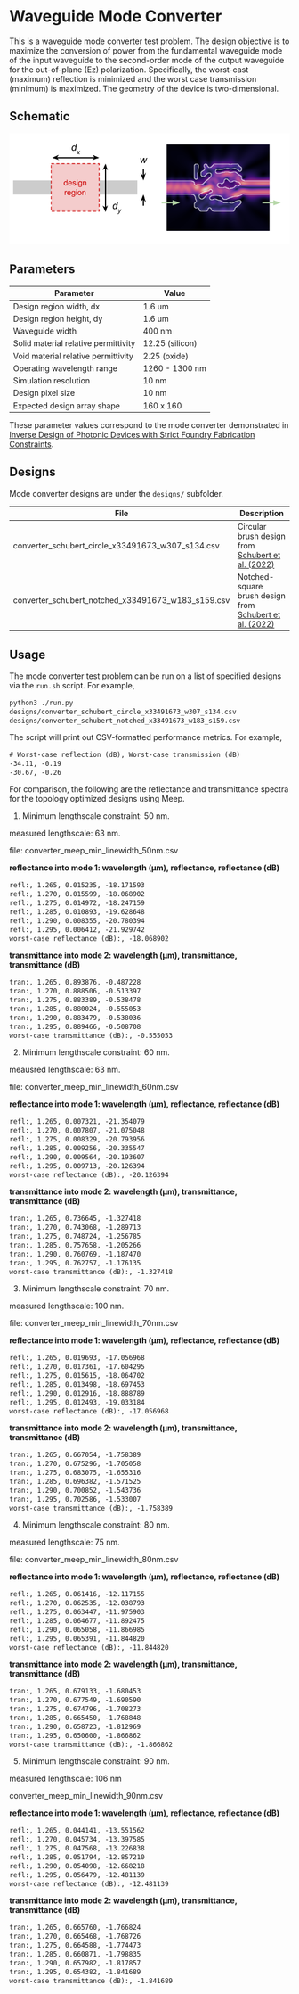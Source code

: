 # Waveguide Mode Converter

This is a waveguide mode converter test problem. The design objective is to maximize the conversion of power from the fundamental waveguide mode of the input waveguide to the second-order mode of the output waveguide for the out-of-plane (Ez) polarization. Specifically, the worst-cast (maximum) reflection is minimized and the worst case transmission (minimum) is maximized. The geometry of the device is two-dimensional.

## Schematic

![Waveguide mode converter schematic](mode_converter_schematic.png)

## Parameters

| Parameter                            | Value           |
|--------------------------------------|-----------------|
| Design region width, dx              | 1.6 um          |
| Design region height, dy             | 1.6 um          |
| Waveguide width                      | 400 nm          |
| Solid material relative permittivity | 12.25 (silicon) |
| Void material relative permittivity  | 2.25 (oxide)    |
| Operating wavelength range           | 1260 - 1300 nm  |
| Simulation resolution                | 10 nm           |
| Design pixel size                    | 10 nm           |
| Expected design array shape          | 160 x 160       |

These parameter values correspond to the mode converter demonstrated in
[Inverse Design of Photonic Devices with Strict Foundry Fabrication Constraints](https://doi.org/10.1021/acsphotonics.2c00313).

## Designs

Mode converter designs are under the `designs/` subfolder.

| File                                               | Description                                                                                             |
|----------------------------------------------------|---------------------------------------------------------------------------------------------------------|
| converter_schubert_circle_x33491673_w307_s134.csv  | Circular brush design from [Schubert et al. (2022)](https://doi.org/10.1021/acsphotonics.2c00313)       |
| converter_schubert_notched_x33491673_w183_s159.csv | Notched-square brush design from [Schubert et al. (2022)](https://doi.org/10.1021/acsphotonics.2c00313) |

## Usage

The mode converter test problem can be run on a list of specified designs via
the `run.sh` script. For example,

```
python3 ./run.py designs/converter_schubert_circle_x33491673_w307_s134.csv designs/converter_schubert_notched_x33491673_w183_s159.csv
```

The script will print out CSV-formatted performance metrics. For example,

```
# Worst-case reflection (dB), Worst-case transmission (dB)
-34.11, -0.19
-30.67, -0.26
```

For comparison, the following are the reflectance and transmittance spectra for the topology optimized designs using Meep.

1. Minimum lengthscale constraint: 50 nm.

measured lengthscale: 63 nm.

file: converter_meep_min_linewidth_50nm.csv

**reflectance into mode 1: wavelength (μm), reflectance, reflectance (dB)**
```
refl:, 1.265, 0.015235, -18.171593
refl:, 1.270, 0.015599, -18.068902
refl:, 1.275, 0.014972, -18.247159
refl:, 1.285, 0.010893, -19.628648
refl:, 1.290, 0.008355, -20.780394
refl:, 1.295, 0.006412, -21.929742
worst-case reflectance (dB):, -18.068902
```

**transmittance into mode 2: wavelength (μm), transmittance, transmittance (dB)**
```
tran:, 1.265, 0.893876, -0.487228
tran:, 1.270, 0.888506, -0.513397
tran:, 1.275, 0.883389, -0.538478
tran:, 1.285, 0.880024, -0.555053
tran:, 1.290, 0.883479, -0.538036
tran:, 1.295, 0.889466, -0.508708
worst-case transmittance (dB):, -0.555053
```

2. Minimum lengthscale constraint: 60 nm.

meausred lengthscale: 63 nm.

file: converter_meep_min_linewidth_60nm.csv

**reflectance into mode 1: wavelength (μm), reflectance, reflectance (dB)**
```
refl:, 1.265, 0.007321, -21.354079
refl:, 1.270, 0.007807, -21.075048
refl:, 1.275, 0.008329, -20.793956
refl:, 1.285, 0.009256, -20.335547
refl:, 1.290, 0.009564, -20.193607
refl:, 1.295, 0.009713, -20.126394
worst-case reflectance (dB):, -20.126394
```

**transmittance into mode 2: wavelength (μm), transmittance, transmittance (dB)**
```
tran:, 1.265, 0.736645, -1.327418
tran:, 1.270, 0.743068, -1.289713
tran:, 1.275, 0.748724, -1.256785
tran:, 1.285, 0.757658, -1.205266
tran:, 1.290, 0.760769, -1.187470
tran:, 1.295, 0.762757, -1.176135
worst-case transmittance (dB):, -1.327418
```

3. Minimum lengthscale constraint: 70 nm.

measured lengthscale: 100 nm.

file: converter_meep_min_linewidth_70nm.csv

**reflectance into mode 1: wavelength (μm), reflectance, reflectance (dB)**
```
refl:, 1.265, 0.019693, -17.056968
refl:, 1.270, 0.017361, -17.604295
refl:, 1.275, 0.015615, -18.064702
refl:, 1.285, 0.013498, -18.697453
refl:, 1.290, 0.012916, -18.888789
refl:, 1.295, 0.012493, -19.033184
worst-case reflectance (dB):, -17.056968
```

**transmittance into mode 2: wavelength (μm), transmittance, transmittance (dB)**
```
tran:, 1.265, 0.667054, -1.758389
tran:, 1.270, 0.675296, -1.705058
tran:, 1.275, 0.683075, -1.655316
tran:, 1.285, 0.696382, -1.571525
tran:, 1.290, 0.700852, -1.543736
tran:, 1.295, 0.702586, -1.533007
worst-case transmittance (dB):, -1.758389
```

4. Minimum lengthscale constraint: 80 nm.

measured lengthscale: 75 nm.

file: converter_meep_min_linewidth_80nm.csv

**reflectance into mode 1: wavelength (μm), reflectance, reflectance (dB)**
```
refl:, 1.265, 0.061416, -12.117155
refl:, 1.270, 0.062535, -12.038793
refl:, 1.275, 0.063447, -11.975903
refl:, 1.285, 0.064677, -11.892475
refl:, 1.290, 0.065058, -11.866985
refl:, 1.295, 0.065391, -11.844820
worst-case reflectance (dB):, -11.844820
```

**transmittance into mode 2: wavelength (μm), transmittance, transmittance (dB)**
```
tran:, 1.265, 0.679133, -1.680453
tran:, 1.270, 0.677549, -1.690590
tran:, 1.275, 0.674796, -1.708273
tran:, 1.285, 0.665450, -1.768848
tran:, 1.290, 0.658723, -1.812969
tran:, 1.295, 0.650600, -1.866862
worst-case transmittance (dB):, -1.866862
```

5. Minimum lengthscale constraint: 90 nm.

measured lengthscale: 106 nm

converter_meep_min_linewidth_90nm.csv

**reflectance into mode 1: wavelength (μm), reflectance, reflectance (dB)**
```
refl:, 1.265, 0.044141, -13.551562
refl:, 1.270, 0.045734, -13.397585
refl:, 1.275, 0.047568, -13.226838
refl:, 1.285, 0.051794, -12.857210
refl:, 1.290, 0.054098, -12.668218
refl:, 1.295, 0.056479, -12.481139
worst-case reflectance (dB):, -12.481139
```

**transmittance into mode 2: wavelength (μm), transmittance, transmittance (dB)**
```
tran:, 1.265, 0.665760, -1.766824
tran:, 1.270, 0.665468, -1.768726
tran:, 1.275, 0.664588, -1.774473
tran:, 1.285, 0.660871, -1.798835
tran:, 1.290, 0.657982, -1.817857
tran:, 1.295, 0.654382, -1.841689
worst-case transmittance (dB):, -1.841689
```
